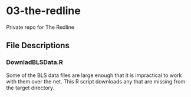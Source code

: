 # 03-the-redline
Private repo for The Redline

## File Descriptions
### DownladBLSData.R

Some of the BLS data files are large enough that it is impractical to work with
them over the net. This R script downloads any that are missing from the target
directory.
